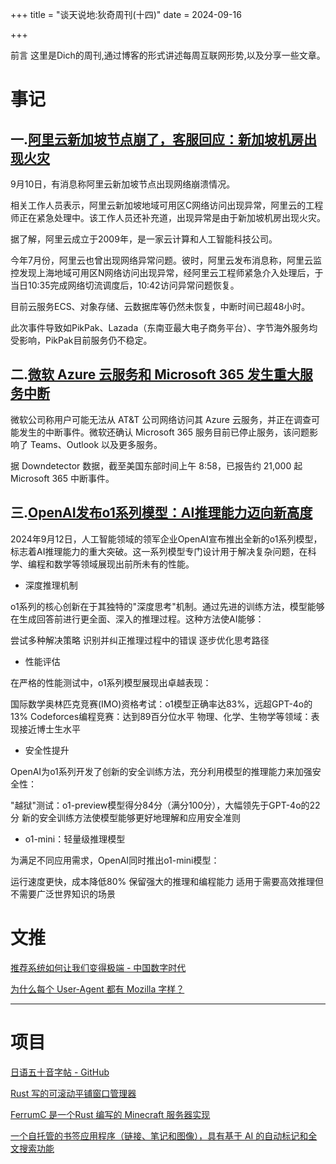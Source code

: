 +++
title = "谈天说地:狄奇周刊(十四)"
date = 2024-09-16


+++

前言 这里是Dich的周刊,通过博客的形式讲述每周互联网形势,以及分享一些文章。

<!-- more -->
# **事记**

## **一.[阿里云新加坡节点崩了，客服回应：新加坡机房出现火灾](https://www.nodeseek.com/post-158280-1)**

9月10日，有消息称阿里云新加坡节点出现网络崩溃情况。

相关工作人员表示，阿里云新加坡地域可用区C网络访问出现异常，阿里云的工程师正在紧急处理中。该工作人员还补充道，出现异常是由于新加坡机房出现火灾。

据了解，阿里云成立于2009年，是一家云计算和人工智能科技公司。

今年7月份，阿里云也曾出现网络异常问题。彼时，阿里云发布消息称，阿里云监控发现上海地域可用区N网络访问出现异常，经阿里云工程师紧急介入处理后，于当日10:35完成网络切流调度后，10:42访问异常问题恢复。

目前云服务ECS、对象存储、云数据库等仍然未恢复，中断时间已超48小时。

此次事件导致如PikPak、Lazada（东南亚最大电子商务平台）、字节海外服务均受影响，PikPak目前服务仍不稳定。

## **二.[微软 Azure 云服务和 Microsoft 365 发生重大服务中断](https://x.com/MSFT365Status/status/1834209876379042186)**

微软公司称用户可能无法从 AT&T 公司网络访问其 Azure 云服务，并正在调查可能发生的中断事件。微软还确认 Microsoft 365 服务目前已停止服务，该问题影响了 Teams、Outlook 以及更多服务。

据 Downdetector 数据，截至美国东部时间上午 8:58，已报告约 21,000 起 Microsoft 365 中断事件。

## **三.[OpenAI发布o1系列模型：AI推理能力迈向新高度](https://wallstreetcn.com/articles/3727873)**

2024年9月12日，人工智能领域的领军企业OpenAI宣布推出全新的o1系列模型，标志着AI推理能力的重大突破。这一系列模型专门设计用于解决复杂问题，在科学、编程和数学等领域展现出前所未有的性能。

- 深度推理机制

o1系列的核心创新在于其独特的"深度思考"机制。通过先进的训练方法，模型能够在生成回答前进行更全面、深入的推理过程。这种方法使AI能够：

尝试多种解决策略
识别并纠正推理过程中的错误
逐步优化思考路径

- 性能评估

在严格的性能测试中，o1系列模型展现出卓越表现：

国际数学奥林匹克竞赛(IMO)资格考试：o1模型正确率达83%，远超GPT-4o的13%
Codeforces编程竞赛：达到89百分位水平
物理、化学、生物学等领域：表现接近博士生水平

- 安全性提升

OpenAI为o1系列开发了创新的安全训练方法，充分利用模型的推理能力来加强安全性：

"越狱"测试：o1-preview模型得分84分（满分100分），大幅领先于GPT-4o的22分
新的安全训练方法使模型能够更好地理解和应用安全准则

- o1-mini：轻量级推理模型

为满足不同应用需求，OpenAI同时推出o1-mini模型：

运行速度更快，成本降低80%
保留强大的推理和编程能力
适用于需要高效推理但不需要广泛世界知识的场景


# **文推**

[推荐系统如何让我们变得极端 - 中国数字时代](https://chinadigitaltimes.net/chinese/711062.html)

[为什么每个 User-Agent 都有 Mozilla 字样？](https://hexingxing.cn/user-agent-mozilla/)

---

# **项目**

[日语五十音字帖 - GitHub](https://github.com/2-3-5-7/gojuon-copybook)

[Rust 写的可滚动平铺窗口管理器](https://github.com/YaLTeR/niri)

[FerrumC 是一个Rust 编写的 Minecraft 服务器实现](https://github.com/sweattypalms/ferrumc) 

[一个自托管的书签应用程序（链接、笔记和图像），具有基于 AI 的自动标记和全文搜索功能](https://github.com/hoarder-app/hoarder)

